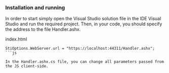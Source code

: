 
### Installation and running
In order to start simply open the Visual Studio solution file in the IDE Visual Studio and run the required project. Then, in your code, you should specify the address to the file Handler.ashx.

index.html
```net
StiOptions.WebServer.url = "https://localhost:44311/Handler.ashx";
```js

In the Handler.ashx.cs file, you can change all parameters passed from the JS client-side.